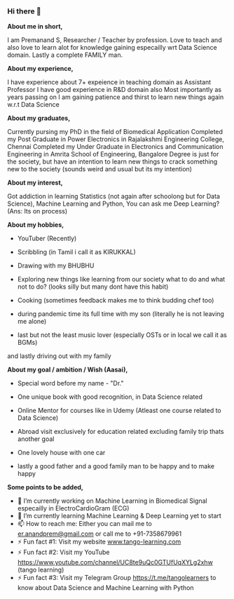 ### Hi there 👋

**About me in short,**

I am Premanand S, Researcher / Teacher by profession. Love to teach and also love to learn alot for knowledge gaining especailly wrt Data Science domain. Lastly a complete FAMILY man. 

**About my experience,**

I have experience about 7+ expeience in teaching domain as Assistant Professor
I have good experience in R&D domain also
Most importantly as years passing on I am gaining patience and thirst to learn new things again w.r.t Data Science 

**About my graduates,**

Currently pursing my PhD in the field of Biomedical Application
Completed my Post Graduate in Power Electronics in Rajalakshmi Engineering College, Chennai
Completed my Under Graduate in Electronics and Communication Engineering in Amrita School of Engineering, Bangalore
Degree is just for the society, but have an intention to learn new things to crack something new to the society (sounds weird and usual but its my intention)

**About my interest,**

Got addiction in learning Statistics (not again after schoolong but for Data Science), Machine Learning and Python, You can ask me Deep Learning? (Ans: Its on process) 

**About my hobbies,**

* YouTuber (Recently) 

* Scribbling (in Tamil i call it as KIRUKKAL) 

* Drawing with my BHUBHU

* Exploring new things like learning from our society what to do and what not to do? (looks silly but many dont have this habit)

* Cooking (sometimes feedback makes me to think budding chef too) 

* during pandemic time its full time with my son (literally he is not leaving me alone)

* last but not the least music lover (especially OSTs or in local we call it as BGMs) 

and lastly driving out with my family

**About my goal / ambition / Wish (Aasai),**

* Special word before my name - "Dr."

* One unique book with good recognition, in Data Science related

* Online Mentor for courses like in Udemy (Atleast one course related to Data Science)

* Abroad visit exclusively for education related excluding family trip thats another goal

* One lovely house with one car

* lastly a good father and a good family man to be happy and to make happy

**Some points to be added,**

- 🔭 I’m currently working on Machine Learning in Biomedical Signal especailly in ElectroCardioGram (ECG)
- 🌱 I’m currently learning Machine Learning & Deep Learning yet to start
- 📫 How to reach me: Either you can mail me to er.anandprem@gmail.com or call me to +91-7358679961  
- ⚡ Fun fact #1: Visit my website www.tango-learning.com
- ⚡ Fun fact #2: Visit my YouTube https://www.youtube.com/channel/UC8te9uQc0GTUfUqXYLg2xhw (tango learning)
- ⚡ Fun fact #3: Visit my Telegram Group https://t.me/tangolearners to know about Data Science and Machine Learning with Python 
 
